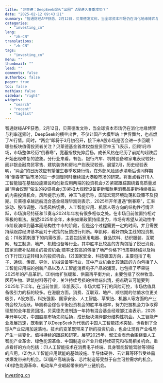 ```yaml
---
title: "贝莱德：DeepSeek爆火“出圈” A股进入春季攻势？"
date: "2025-02-12 09:43:21"
summary: "智通财经APP获悉，2月12日，贝莱德发文称，当全球资本市场仍在消化地缘博弈与利率迷雾时，Deep..."
categories:
  - "investing_cn"
lang:
  - "zh-CN"
translations:
  - "zh-CN"
tags:
  - "investing_cn"
menu: ""
thumbnail: ""
lead: ""
comments: false
authorbox: false
pager: true
toc: false
mathjax: false
sidebar: "right"
widgets:
  - "search"
  - "recent"
  - "taglist"
---
```


智通财经APP获悉，2月12日，贝莱德发文称，当全球资本市场仍在消化地缘博弈与利率迷雾时，DeepSeek的横空出世，不仅让国产大模型站上世界舞台，也点燃了AI行情。同时，“两会”即将于3月初召开，接下来A股市场是否会进一步回暖？哪些板块值得投资者关注？贝莱德基金首席权益投资官神玉飞表示，回顾1月市场，市场整体经历“倒春寒”，宽基指数先抑后扬，成长风格在经历了前期的超跌后开始出现修复的迹象。分行业来看，有色、银行汽车、机械设备和家电表现较好;而非银金融商贸零售、建筑装饰和房地产则表现较弱。展望2月，历史经验表明，“两会”的日历效应有望催生春季攻势行情。在外部风险逐步清晰后也同样期待“倒春寒”后市场的进一步回暖同时继续加大港股市场的研究。将重点看好(1)人工智能加在基础设施建设和创新应用两端的投资机会;(2)紧密跟踪围绕着高质量发展“两会议题”催生的投资机会;(3)紧扣大规模设备更新和耐用消费品更新持续推进的内需投资机会。风险提示方面，神玉飞提示称，国际宏观环境动荡和政策不及预期。贝莱德卓越远航混合基金经理毕凯则表示，2025年开年遭遇“倒春寒”，汇率波动、股市调整、市场风格切换，人工智能应用、机器人等方向的结构性行情活跃，市场演经特征和节奏与2024年年初有很多相似之处。在市场目前位置持相对积极的看法。展望2025年全年，未来如果政策持续发力，市场有希望从流动性牛市阶段演绎到基本面结构性牛市的阶段，但是这个过程需要一定的时间，并且需要持续跟踪经济基本面对于政策的反馈进行判断。毕凯称，看好四条主线的投资机会：(1)政策刺激下的内需改善，主要包括家用电器、食品饮料、纺织服装、互联网、轻工制造、地产、机械设备等行业。其中胜率比较高的方向包括了悦已消费、国家消费补贴相关的投资机会;赔率比较高的包括了地产价格下行周期终结以及物价下行压力逆转相关的投资机会。(2)国家安全、科技强国方向，主要包括了电子、通信、传媒、导体、机械设备等行业，其中产业机会比较活跃的方向包括了人工智能应用端的创新产品以及人工智能消费电子产品的涌现，也包括了苹果链2025年的产品革新。(3)供给扩张缓和、供需再平衡方向，主要包括了农林牧渔、医药生物、建筑材料等行业，关注持续亏损的供给端出清，拐点确认可能要到2025年下半年。在当前位置，毕凯表示，市场大幅下行的风险可控，市场估值具备吸引力的标的较多。在港股方面，消费、互联双、地产、顺店期的估值水位更关吸引，A股方面，科技强国、国家安全、人工智能、苹果链、机器人等方面的产业机会较为活跃。毕凯称会综合平衡投资机会的胜率与赔率，努力把握机会力争取得理想的全年投资回报。贝莱德先进制造一年持有混合基金经理邹江渝表示，2025年开年以来，中国股票市场先抑后扬，成长板块演绎部分结构性机会。人工智能产业发展迅速，既看到了以DeepSeek为代表的中国人工智能技术突破，也看到了全球A产业应用加速落地。技术的变革既带来了新的投资机会，也会让现有产业格局产生一些变化，值得持续的跟踪和研究。展望2025年，邹江渝表示会围绕着人工智能产业革命、绿色能源革命、中国制造业产业升级持续研究和布局相关机会。重点看好的方向包括：(1)人工智能技术在消费电子终端、具身智能智能驾驶等领域的应用。(2)为人工智能应用赋能的基础设施、半导体硬件、云计算等环节受益需求爆发带来的机会。(3)国产高端装备、芯片制造等受益于自主可控需求的机会。(4)绿色能源革命、电动车产业崛起带来的产业链机会。

[investing_cn](https://cn.investing.com/news/stock-market-news/article-2667120)
